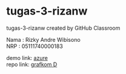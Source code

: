 # tugas-3-rizanw
tugas-3-rizanw created by GitHub Classroom

Nama  : Rizky Andre Wibisono  
NRP   : 05111740000183

demo link: [azure](https://grafkomd-170183.azurewebsites.net/)  
repo link: [grafkom D](https://github.com/grafkom-d-if-its-2019/tugas-3-rizanw)

